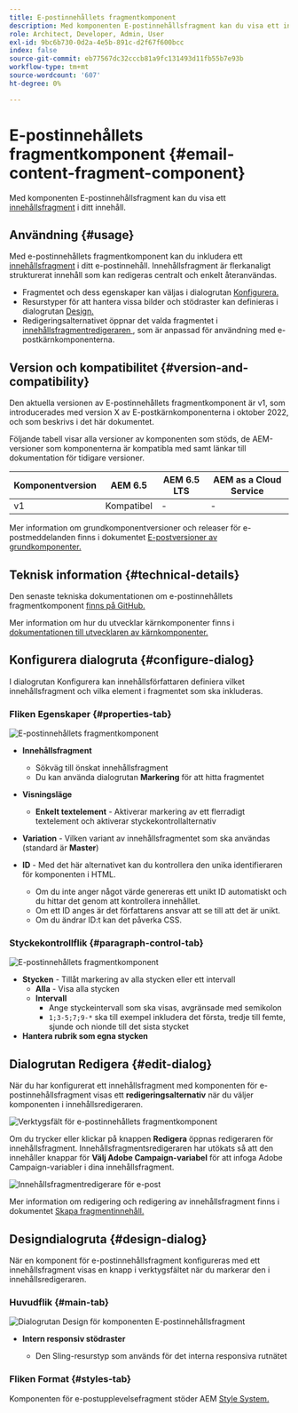 ```yaml
---
title: E-postinnehållets fragmentkomponent
description: Med komponenten E-postinnehållsfragment kan du visa ett innehållsfragment i ditt innehåll.
role: Architect, Developer, Admin, User
exl-id: 9bc6b730-0d2a-4e5b-891c-d2f67f600bcc
index: false
source-git-commit: eb77567dc32cccb81a9fc131493d11fb55b7e93b
workflow-type: tm+mt
source-wordcount: '607'
ht-degree: 0%

---
```



# E-postinnehållets fragmentkomponent {#email-content-fragment-component}

Med komponenten E-postinnehållsfragment kan du visa ett [innehållsfragment](https://experienceleague.adobe.com/docs/experience-manager-cloud-service/assets/content-fragments/content-fragments.html) i ditt innehåll.

## Användning {#usage}

Med e-postinnehållets fragmentkomponent kan du inkludera ett [innehållsfragment](https://experienceleague.adobe.com/docs/experience-manager-cloud-service/assets/content-fragments/content-fragments.html) i ditt e-postinnehåll. Innehållsfragment är flerkanaligt strukturerat innehåll som kan redigeras centralt och enkelt återanvändas.

* Fragmentet och dess egenskaper kan väljas i dialogrutan [Konfigurera.](#configure-dialog)
* Resurstyper för att hantera vissa bilder och stödraster kan definieras i dialogrutan [Design.](#design-dialog)
* Redigeringsalternativet öppnar det valda fragmentet i [innehållsfragmentredigeraren ](#edit-dialog), som är anpassad för användning med e-postkärnkomponenterna.

## Version och kompatibilitet {#version-and-compatibility}

Den aktuella versionen av E-postinnehållets fragmentkomponent är v1, som introducerades med version X av E-postkärnkomponenterna i oktober 2022, och som beskrivs i det här dokumentet.

Följande tabell visar alla versioner av komponenten som stöds, de AEM-versioner som komponenterna är kompatibla med samt länkar till dokumentation för tidigare versioner.

| Komponentversion | AEM 6.5 | AEM 6.5 LTS | AEM as a Cloud Service |
|---|---|---|---|
| v1 | Kompatibel | - | - |

Mer information om grundkomponentversioner och releaser för e-postmeddelanden finns i dokumentet [E-postversioner av grundkomponenter.](/help/email/versions.md)

## Teknisk information {#technical-details}

Den senaste tekniska dokumentationen om e-postinnehållets fragmentkomponent [finns på GitHub.](https://adobe.com/go/aem_cmp_tech_email_cf_v1)

Mer information om hur du utvecklar kärnkomponenter finns i [dokumentationen till utvecklaren av kärnkomponenter.](/help/developing/overview.md)

## Konfigurera dialogruta {#configure-dialog}

I dialogrutan Konfigurera kan innehållsförfattaren definiera vilket innehållsfragment och vilka element i fragmentet som ska inkluderas.

### Fliken Egenskaper {#properties-tab}

![E-postinnehållets fragmentkomponent](/help/email/assets/email-content-fragment-edit-properties.png)

* **Innehållsfragment**

   * Sökväg till önskat innehållsfragment
   * Du kan använda dialogrutan **Markering** för att hitta fragmentet

* **Visningsläge**
   * **Enkelt textelement** - Aktiverar markering av ett flerradigt textelement och aktiverar styckekontrollalternativ
* **Variation** - Vilken variant av innehållsfragmentet som ska användas (standard är **Master**)

* **ID** - Med det här alternativet kan du kontrollera den unika identifieraren för komponenten i HTML.
   * Om du inte anger något värde genereras ett unikt ID automatiskt och du hittar det genom att kontrollera innehållet.
   * Om ett ID anges är det författarens ansvar att se till att det är unikt.
   * Om du ändrar ID:t kan det påverka CSS.

### Styckekontrollflik {#paragraph-control-tab}

![E-postinnehållets fragmentkomponent](/help/assets/content-fragment-edit-paragraph.png)

* **Stycken** - Tillåt markering av alla stycken eller ett intervall
   * **Alla** - Visa alla stycken
   * **Intervall**
      * Ange styckeintervall som ska visas, avgränsade med semikolon
      * `1;3-5;7;9-*` ska till exempel inkludera det första, tredje till femte, sjunde och nionde till det sista stycket
* **Hantera rubrik som egna stycken**

## Dialogrutan Redigera {#edit-dialog}

När du har konfigurerat ett innehållsfragment med komponenten för e-postinnehållsfragment visas ett **redigeringsalternativ** när du väljer komponenten i innehållsredigeraren.

![Verktygsfält för e-postinnehållets fragmentkomponent](/help/email/assets/email-content-fragment-edit-toolbar.png)

Om du trycker eller klickar på knappen **Redigera** öppnas redigeraren för innehållsfragment. Innehållsfragmentsredigeraren har utökats så att den innehåller knappar för **Välj Adobe Campaign-variabel** för att infoga Adobe Campaign-variabler i dina innehållsfragment.

![Innehållsfragmentredigerare för e-post](/help/email/assets/email-content-fragment-editor.png)

Mer information om redigering och redigering av innehållsfragment finns i dokumentet [Skapa fragmentinnehåll.](https://experienceleague.adobe.com/docs/experience-manager-cloud-service/content/assets/content-fragments/content-fragments-variations.html)

## Designdialogruta {#design-dialog}

När en komponent för e-postinnehållsfragment konfigureras med ett innehållsfragment visas en knapp i verktygsfältet när du markerar den i innehållsredigeraren.


### Huvudflik {#main-tab}

![Dialogrutan Design för komponenten E-postinnehållsfragment](/help/email/assets/email-content-fragment-design.png)

* **Intern responsiv stödraster**

   * Den Sling-resurstyp som används för det interna responsiva rutnätet

### Fliken Format {#styles-tab}

Komponenten för e-postupplevelsefragment stöder AEM [Style System.](/help/get-started/authoring.md#component-styling)
